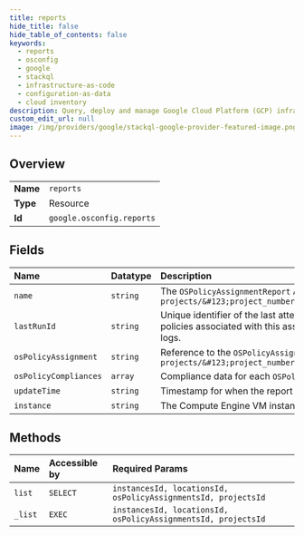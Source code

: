 ```yaml
---
title: reports
hide_title: false
hide_table_of_contents: false
keywords:
  - reports
  - osconfig
  - google    
  - stackql
  - infrastructure-as-code
  - configuration-as-data
  - cloud inventory
description: Query, deploy and manage Google Cloud Platform (GCP) infrastructure and resources using SQL
custom_edit_url: null
image: /img/providers/google/stackql-google-provider-featured-image.png
---
```

  
    

## Overview
<table><tbody>
<tr><td><b>Name</b></td><td><code>reports</code></td></tr>
<tr><td><b>Type</b></td><td>Resource</td></tr>
<tr><td><b>Id</b></td><td><code>google.osconfig.reports</code></td></tr>
</tbody></table>

## Fields
| Name | Datatype | Description |
|:-----|:---------|:------------|
| `name` | `string` | The `OSPolicyAssignmentReport` API resource name. Format: `projects/&#123;project_number&#125;/locations/&#123;location&#125;/instances/&#123;instance_id&#125;/osPolicyAssignments/&#123;os_policy_assignment_id&#125;/report` |
| `lastRunId` | `string` | Unique identifier of the last attempted run to apply the OS policies associated with this assignment on the VM. This ID is logged by the OS Config agent while applying the OS policies associated with this assignment on the VM. NOTE: If the service is unable to successfully connect to the agent for this run, then this id will not be available in the agent logs. |
| `osPolicyAssignment` | `string` | Reference to the `OSPolicyAssignment` API resource that the `OSPolicy` belongs to. Format: `projects/&#123;project_number&#125;/locations/&#123;location&#125;/osPolicyAssignments/&#123;os_policy_assignment_id@revision_id&#125;` |
| `osPolicyCompliances` | `array` | Compliance data for each `OSPolicy` that is applied to the VM. |
| `updateTime` | `string` | Timestamp for when the report was last generated. |
| `instance` | `string` | The Compute Engine VM instance name. |
## Methods
| Name | Accessible by | Required Params |
|:-----|:--------------|:----------------|
| `list` | `SELECT` | `instancesId, locationsId, osPolicyAssignmentsId, projectsId` |
| `_list` | `EXEC` | `instancesId, locationsId, osPolicyAssignmentsId, projectsId` |

